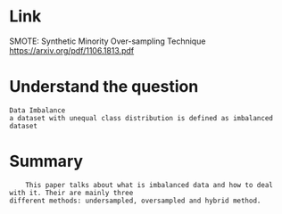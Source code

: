 Link
===============
<p>

SMOTE: Synthetic Minority Over-sampling Technique
https://arxiv.org/pdf/1106.1813.pdf

</p>

Understand the question
===============

    Data Imbalance
    a dataset with unequal class distribution is defined as imbalanced dataset

Summary
===============

        This paper talks about what is imbalanced data and how to deal with it. Their are mainly three
    different methods: undersampled, oversampled and hybrid method.
        
